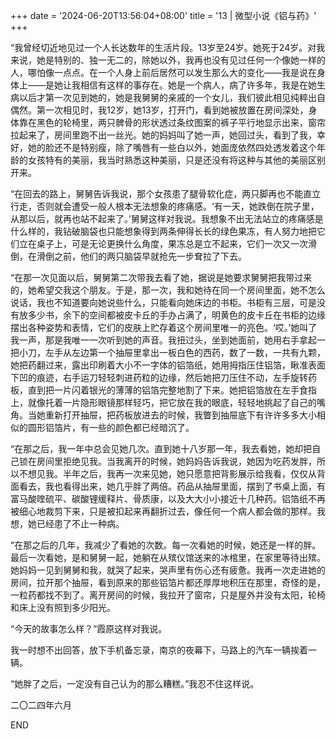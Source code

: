 +++
date = '2024-06-20T13:56:04+08:00'
title = '13 | 微型小说《铝与药》'
+++

“我曾经切近地见过一个人长达数年的生活片段。13岁至24岁。她死于24岁。对我来说，她是特别的、独一无二的，除她以外，我再也没有见过任何一个像她一样的人，哪怕像一点点。在一个人身上前后居然可以发生那么大的变化——我是说在身体上——是她让我相信有这样的事存在。她是一个病人，病了许多年，我是在她生病以后才第一次见到她的，她是我舅舅的亲戚的一个女儿，我们彼此相见纯粹出自偶然。第一次相见时，我12岁，她13岁，打开门，看到她被放置在房间深处，身体靠在黑色的轮椅里，两只髀骨的形状透过条纹图案的裤子平行地显示出来，窗帘拉起来了，房间里跑不出一丝光。她的妈妈叫了她一声，她回过头，看到了我，幸好，她的脸还不是特别瘦，除了嘴唇有一些白以外，她面庞依然四处透发着这个年龄的女孩特有的美丽，我当时熟悉这种美丽，只是还没有将这种与其他的美丽区别开来。

“在回去的路上，舅舅告诉我说，那个女孩患了腿骨软化症，两只脚再也不能直立行走，否则就会遭受一般人根本无法想象的疼痛感。‘有一天，她跌倒在院子里，从那以后，就再也站不起来了。’舅舅这样对我说。我想象不出无法站立的疼痛感是什么样的，我钻破脑袋也只能想象得到两条伸得长长的绿色果冻，有人努力地把它们立在桌子上，可是无论更换什么角度，果冻总是立不起来，它们一次又一次滑倒，在滑倒之前，他们的两只脑袋早就抢先一步耷拉了下去。

“在那一次见面以后，舅舅第二次带我去看了她，据说是她要求舅舅把我带过来的，她希望交我这个朋友。于是，那一次，我和她待在同一个房间里面，她不怎么说话，我也不知道要向她说些什么，只能看向她床边的书柜。书柜有三层，可是没有放多少书，余下的空间都被皮卡丘的手办占满了，明黄色的皮卡丘在书柜的边缘摆出各种姿势和表情，它们的皮肤上贮存着这个房间里唯一的亮色。‘哎。’她叫了我一声，那是我唯一一次听到她的声音。我扭过头，坐到她面前，她用右手拿起一把小刀，左手从左边第一个抽屉里拿出一板白色的西药，数了一数，一共有九颗，她把药翻过来，露出印刷着大小不一字体的铝箔纸，她用拇指压住铝箔，瞅准表面下凹的痕迹，右手运刀轻轻刺进药粒的边缘，然后她把刀压住不动，左手旋转药板，直到把一片闪着银光的薄薄的铝箔完整地割了下来。她把铝箔放在左手食指上，就像托着一片隐形眼镜那样轻巧，把它放在我的眼底，轻轻地挑起了自己的嘴角。当她重新打开抽屉，把药板放进去的时候，我瞥到抽屉底下有许许多多大小相似的圆形铝箔片，有一些的颜色都已经暗沉了。

“在那之后，我一年中总会见她几次。直到她十八岁那一年，我去看她，她却把自己锁在房间里拒绝见我。当我离开的时候，她妈妈告诉我说，她因为吃药发胖，所以不想见我。半年之后，我再一次来见她，她只愿意把背影展示给我看，仅仅从背面看去，我也看得出来，她几乎胖了两倍。药品从抽屉里面，摆到了书桌上面，有富马酸喹硫平、碳酸锂缓释片、骨质康，以及大大小小接近十几种药。铝箔纸不再被细心地裁剪下来，只是被扣起来再翻折过去，像任何一个病人都会做的那样。我想，她已经患了不止一种病。

“在那之后的几年，我减少了看她的次数。每一次看她的时候，她还是一样的胖。最后一次看她，是和舅舅一起，她躺在从殡仪馆送来的冰棺里，在家里等待出殡。她妈妈一见到舅舅和我，就哭了起来，哭声里有伤心还有疲惫。我再一次走进她的房间，拉开那个抽屉，看到原来的那些铝箔片都还厚厚地积压在那里，奇怪的是，一粒药都找不到了。离开房间的时候，我拉开了窗帘，只是屋外并没有太阳，轮椅和床上没有照到多少阳光。

“今天的故事怎么样？”霞原这样对我说。

我一时想不出回答，放下手机备忘录，南京的夜幕下，马路上的汽车一辆挨着一辆。

“她胖了之后，一定没有自己认为的那么糟糕。”我忍不住这样说。

二〇二四年六月

END



